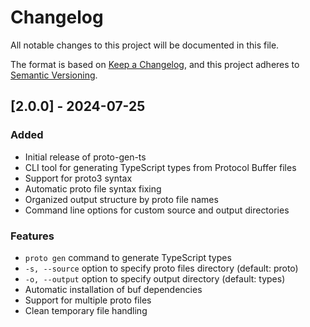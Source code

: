 # Changelog

All notable changes to this project will be documented in this file.

The format is based on [Keep a Changelog](https://keepachangelog.com/en/1.0.0/),
and this project adheres to [Semantic Versioning](https://semver.org/spec/v2.0.0.html).

## [2.0.0] - 2024-07-25

### Added

- Initial release of proto-gen-ts
- CLI tool for generating TypeScript types from Protocol Buffer files
- Support for proto3 syntax
- Automatic proto file syntax fixing
- Organized output structure by proto file names
- Command line options for custom source and output directories

### Features

- `proto gen` command to generate TypeScript types
- `-s, --source` option to specify proto files directory (default: proto)
- `-o, --output` option to specify output directory (default: types)
- Automatic installation of buf dependencies
- Support for multiple proto files
- Clean temporary file handling
